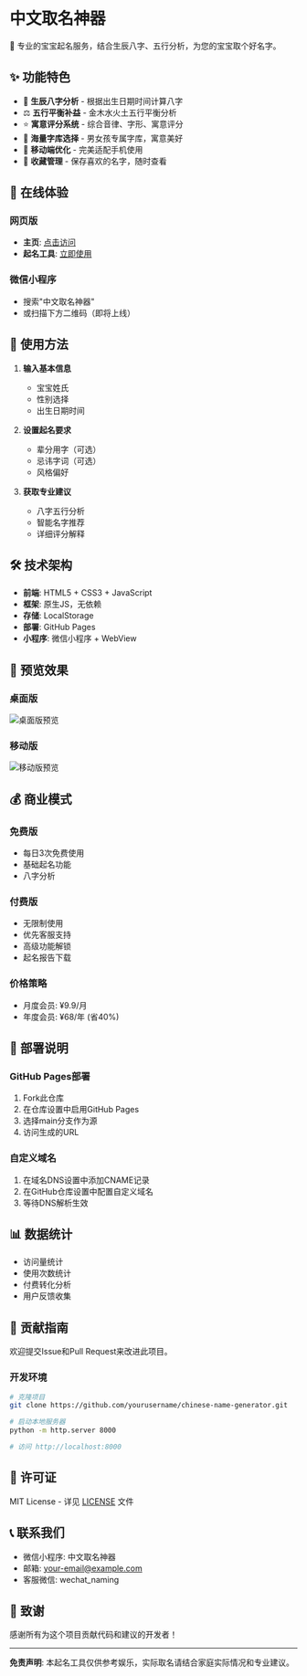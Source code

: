 # 中文取名神器

🎯 专业的宝宝起名服务，结合生辰八字、五行分析，为您的宝宝取个好名字。

## ✨ 功能特色

- 🔮 **生辰八字分析** - 根据出生日期时间计算八字
- ⚖️ **五行平衡补益** - 金木水火土五行平衡分析
- ⭐ **寓意评分系统** - 综合音律、字形、寓意评分
- 💎 **海量字库选择** - 男女孩专属字库，寓意美好
- 📱 **移动端优化** - 完美适配手机使用
- 💾 **收藏管理** - 保存喜欢的名字，随时查看

## 🚀 在线体验

### 网页版
- **主页**: [点击访问](https://yourusername.github.io/chinese-name-generator/)
- **起名工具**: [立即使用](https://yourusername.github.io/chinese-name-generator/chinese-name-generator.html)

### 微信小程序
- 搜索"中文取名神器"
- 或扫描下方二维码（即将上线）

## 📖 使用方法

1. **输入基本信息**
   - 宝宝姓氏
   - 性别选择
   - 出生日期时间

2. **设置起名要求**
   - 辈分用字（可选）
   - 忌讳字词（可选）
   - 风格偏好

3. **获取专业建议**
   - 八字五行分析
   - 智能名字推荐
   - 详细评分解释

## 🛠️ 技术架构

- **前端**: HTML5 + CSS3 + JavaScript
- **框架**: 原生JS，无依赖
- **存储**: LocalStorage
- **部署**: GitHub Pages
- **小程序**: 微信小程序 + WebView

## 📱 预览效果

### 桌面版
![桌面版预览](screenshot-desktop.png)

### 移动版
![移动版预览](screenshot-mobile.png)

## 💰 商业模式

### 免费版
- 每日3次免费使用
- 基础起名功能
- 八字分析

### 付费版
- 无限制使用
- 优先客服支持
- 高级功能解锁
- 起名报告下载

### 价格策略
- 月度会员: ¥9.9/月
- 年度会员: ¥68/年 (省40%)

## 🚀 部署说明

### GitHub Pages部署
1. Fork此仓库
2. 在仓库设置中启用GitHub Pages
3. 选择main分支作为源
4. 访问生成的URL

### 自定义域名
1. 在域名DNS设置中添加CNAME记录
2. 在GitHub仓库设置中配置自定义域名
3. 等待DNS解析生效

## 📊 数据统计

- 访问量统计
- 使用次数统计
- 付费转化分析
- 用户反馈收集

## 🤝 贡献指南

欢迎提交Issue和Pull Request来改进此项目。

### 开发环境
```bash
# 克隆项目
git clone https://github.com/yourusername/chinese-name-generator.git

# 启动本地服务器
python -m http.server 8000

# 访问 http://localhost:8000
```

## 📄 许可证

MIT License - 详见 [LICENSE](LICENSE) 文件

## 📞 联系我们

- 微信小程序: 中文取名神器
- 邮箱: your-email@example.com
- 客服微信: wechat_naming

## 🙏 致谢

感谢所有为这个项目贡献代码和建议的开发者！

---

**免责声明**: 本起名工具仅供参考娱乐，实际取名请结合家庭实际情况和专业建议。